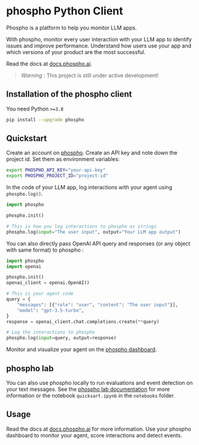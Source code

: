 # phospho Python Client

Phospho is a platform to help you monitor LLM apps.

With phospho, monitor every user interaction with your LLM app to identify issues and improve performance. Understand how users use your app and which versions of your product are the most successful.

Read the docs at [docs.phospho.ai](https://docs.phospho.ai/).

> _Warning_ : This project is still under active development!

## Installation of the phospho client

You need Python `>=3.8`

```bash
pip install --upgrade phospho
```

## Quickstart

Create an account on [phospho](https://platform.phospho.ai/). Create an API key and note down the project id. Set them as environment variables:

```bash
export PHOSPHO_API_KEY="your-api-key"
export PHOSPHO_PROJECT_ID="project-id"
```

In the code of your LLM app, log interactions with your agent using `phospho.log()`.

```python
import phospho

phospho.init()

# This is how you log interactions to phospho as strings
phospho.log(input="The user input", output="Your LLM app output")

```

You can also directly pass OpenAI API query and responses (or any object with same format) to phospho :

```python
import phospho
import openai

phospho.init()
openai_client = openai.OpenAI()

# This is your agent code
query = {
    "messages": [{"role": "user", "content": "The user input"}],
    "model": "gpt-3.5-turbo",
}
response = openai_client.chat.completions.create(**query)

# Log the interactions to phospho
phospho.log(input=query, output=response)
```

Monitor and visualize your agent on the [phospho dashboard](https://platform.phospho.ai/).

## phospho lab

You can also use phospho locally to run evaluations and event detection on your text messages.
See the [phospho lab documentation](https://docs.phospho.ai/local/phospho-lab) for more information or the notebook `quicksart.ipynb` in the `notebooks` folder.

## Usage

Read the docs at [docs.phospho.ai](https://docs.phospho.ai/) for more information.
Use your phospho dashboard to monitor your agent, score interactions and detect events.
